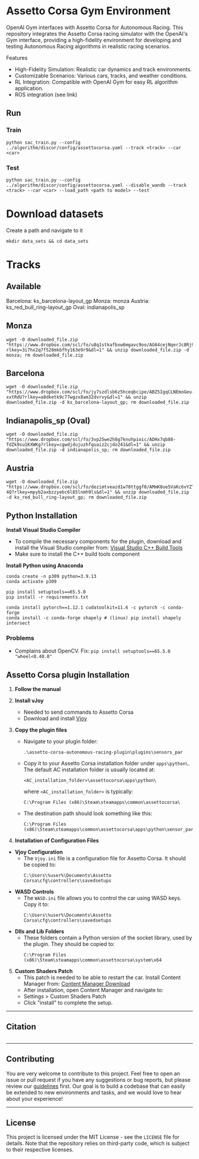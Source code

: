 # Assetto Corsa Gym Environment

OpenAI Gym interfaces with Assetto Corsa for Autonomous Racing. This repository integrates the Assetto Corsa racing simulator with the OpenAI's Gym interface, providing a high-fidelity environment for developing and testing Autonomous Racing algorithms in realistic racing scenarios.

Features
- High-Fidelity Simulation: Realistic car dynamics and track environments.
- Customizable Scenarios: Various cars, tracks, and weather conditions.
- RL Integration: Compatible with OpenAI Gym for easy RL algorithm application.
- ROS integration (see link)


## Run

### Train
```
python sac_train.py --config ../algorithm/discor/config/assettocorsa.yaml --track <track> --car <car>
```


### Test
```
python sac_train.py --config ../algorithm/discor/config/assettocorsa.yaml --disable_wandb --track <track> --car <car> --load_path <path to model> --test 
```

# Download datasets


Create a path and navigate to it
```
mkdir data_sets && cd data_sets
```

# Tracks

## Available
Barcelona: ks_barcelona-layout_gp
Monza: monza
Austria: ks_red_bull_ring-layout_gp
Oval: indianapolis_sp

## Monza
```
wget -O downloaded_file.zip "https://www.dropbox.com/scl/fo/u8q1stkafbxw6mgavc9oo/AG64cejNqerJc8Rj9h0FTYk?rlkey=3i7hx2q7f528mkbfhy163e9r9&dl=1" && unzip downloaded_file.zip -d monza; rm downloaded_file.zip
```

## Barcelona
```
wget -O downloaded_file.zip "https://www.dropbox.com/scl/fo/jy7szdlsb6z5hceqbcipe/ABZ5IgqCLNEmoGeu-xxtRdU?rlkey=a8dketk9c77wgzx8am32dvrvy&dl=1" && unzip downloaded_file.zip -d ks_barcelona-layout_gp; rm downloaded_file.zip
```

## Indianapolis_sp (Oval)
```
wget -O downloaded_file.zip "https://www.dropbox.com/scl/fo/3vp25we2h8g7knuhpioic/ADHx7qb88-TdZk9su1KXWKg?rlkey=cgwdjdujuzhfquaiz2cjdo241&dl=1" && unzip downloaded_file.zip -d indianapolis_sp; rm downloaded_file.zip
```

## Austria
```
wget -O downloaded_file.zip "https://www.dropbox.com/scl/fo/dezimtveazd1w70ttggf0/AMmK8ue5VaKc6vYZT_t0-4Q?rlkey=mpyb2axbzzyebc6l85lnmh9ls&dl=1" && unzip downloaded_file.zip -d ks_red_bull_ring-layout_gp; rm downloaded_file.zip
```


## Python Installation

**Install Visual Studio Compiler**
- To compile the necessary components for the plugin, download and install the Visual Studio compiler from:
[Visual Studio C++ Build Tools](https://visualstudio.microsoft.com/visual-cpp-build-tools/)
- Make sure to install the C++ build tools component

**Install Python using Anaconda**
```
conda create -n p309 python=3.9.13
conda activate p309

pip install setuptools==65.5.0
pip install -r requirements.txt

conda install pytorch==1.12.1 cudatoolkit=11.6 -c pytorch -c conda-forge
conda install -c conda-forge shapely # (linux) pip install shapely intersect
```

### Problems
- Complains about OpenCV. Fix:
```pip install setuptools==65.5.0 "wheel<0.40.0"```

## Assetto Corsa plugin Installation
1. **Follow the manual**

2. **Install vJoy**
   - Needed to send commands to Assetto Corsa
   -	Download and install [Vjoy](https://sourceforge.net/projects/vjoystick/)

2. **Copy the plugin files**
   - Navigate to your plugin folder:
     ```
     .\assetto-corsa-autonomous-racing-plugin\plugins\sensors_par
     ```
   - Copy it to your Assetto Corsa installation folder under `apps\python\`. The default AC installation folder is usually located at:
     ```
     <AC_installation_folder>\assettocorsa\apps\python\
     ```
     where `<AC_installation_folder>` is typically:
     ```
     C:\Program Files (x86)\Steam\steamapps\common\assettocorsa\
     ```
   - The destination path should look something like this:
     ```
     C:\Program Files (x86)\Steam\steamapps\common\assettocorsa\apps\python\sensor_par
     ```
3. **Installation of Configuration Files**

  - **Vjoy Configuration**
    - The `Vjoy.ini` file is a configuration file for Assetto Corsa. It should be copied to:
      ```
      C:\Users\%user%\Documents\Assetto Corsa\cfg\controllers\savedsetups
      ```
  - **WASD Controls**
    - The `WASD.ini` file allows you to control the car using WASD keys. Copy it to:
      ```
      C:\Users\%user%\Documents\Assetto Corsa\cfg\controllers\savedsetups
      ```
  - **Dlls and Lib Folders**
    - These folders contain a Python version of the socket library, used by the plugin. They should be copied to:
      ```
      C:\Program Files (x86)\Steam\steamapps\common\assettocorsa\system\x64
      ```

5. **Custom Shaders Patch**
    - This patch is needed to be able to restart the car. Install Content Manager from:
    [Content Manager Download](https://acstuff.ru/app/)
    - After installation, open Content Manager and navigate to:
    - Settings > Custom Shaders Patch
    - Click "install" to complete the setup.

----

## Citation
```
```

----

## Contributing

You are very welcome to contribute to this project. Feel free to open an issue or pull request if you have any suggestions or bug reports, but please review our [guidelines](CONTRIBUTING.md) first. Our goal is to build a codebase that can easily be extended to new environments and tasks, and we would love to hear about your experience!

----

## License

This project is licensed under the MIT License - see the `LICENSE` file for details. Note that the repository relies on third-party code, which is subject to their respective licenses.
